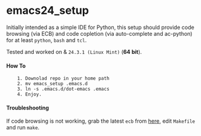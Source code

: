emacs24_setup
===========

Initially intended as a simple IDE for Python, this setup should provide code browsing (via ECB) and code copletion (via auto-complete and ac-python) for at least `python`, `bash` and `tcl`.

Tested and worked on & `24.3.1 (Linux Mint)` (**64 bit**). 

   
#### How To
```  
    1. Downolad repo in your home path
    2. mv emacs_setup .emacs.d
    3. ln -s .emacs.d/dot-emacs .emacs
    4. Enjoy.
```


#### Troubleshooting

If code browsing is not working, grab the latest `ecb` from [here](https://github.com/alexott/ecb/), edit `Makefile` and run `make`.


    
    
